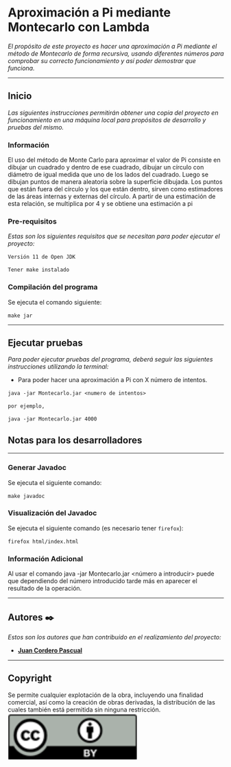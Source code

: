 # Aproximación a Pi mediante Montecarlo con Lambda

_El propósito de este proyecto es hacer una aproximación a Pi mediante el método de Montecarlo de forma recursiva, usando diferentes números para comprobar su correcto funcionamiento y así poder demostrar que funciona._

---
## Inicio

_Las siguientes instrucciones permitirán obtener una copia del proyecto en funcionamiento en una máquina local para propósitos de desarrollo y pruebas del mismo._

### Información
El uso del método de Monte Carlo para aproximar el valor de Pi consiste en dibujar un cuadrado y
dentro de ese cuadrado, dibujar un círculo con diámetro de igual medida que uno de los lados del
cuadrado. Luego se dibujan puntos de manera aleatoria sobre la superficie dibujada. Los puntos que
están fuera del círculo y los que están dentro, sirven como estimadores de las áreas internas y
externas del círculo.
A partir de una estimación de esta relación, se multiplica por 4 y se obtiene una estimación a pi

### Pre-requisitos

_Estas son los siguientes requisitos que se necesitan para poder ejecutar el proyecto:_

```
Versión 11 de Open JDK 
```
```
Tener make instalado
```

### Compilación del programa

Se ejecuta el comando siguiente:

```
make jar 
```
---
## Ejecutar pruebas

_Para poder ejecutar pruebas del programa, deberá seguir las siguientes instrucciones utilizando la terminal:_

- Para poder hacer una aproximación a Pi con X número de intentos.
```
java -jar Montecarlo.jar <numero de intentos>
```
```
por ejemplo,
```
```
java -jar Montecarlo.jar 4000
```

## Notas para los desarrolladores

---
### Generar Javadoc
Se ejecuta el siguiente comando:
```
make javadoc
```

### Visualización del Javadoc
Se ejecuta el siguiente comando (es necesario tener `firefox`):
```
firefox html/index.html
```
### Información Adicional
Al usar el comando java -jar Montecarlo.jar <número a introducir> puede que dependiendo del número introducido tarde más en aparecer el resultado de la operación.

---
## Autores ✒️

_Estos son los autores que han contribuido en el realizamiento del proyecto:_

* **[Juan Cordero Pascual](https://github.com/Jcorderop02)**
---
## Copyright
Se permite cualquier explotación de la obra, incluyendo una
finalidad comercial, así como la creación de obras derivadas, la distribución de las cuales también está permitida sin ninguna restricción.
![Copyright.png](imagenes/Copyright.png)

